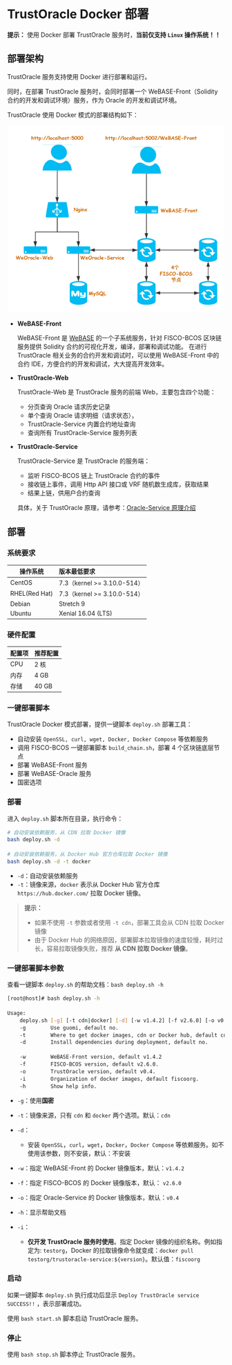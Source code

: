 # TrustOracle Docker 部署

**提示：** 使用 Docker 部署 TrustOracle 服务时，**当前仅支持 `Linux` 操作系统！！**

##  部署架构
TrustOracle 服务支持使用 Docker 进行部署和运行。

同时，在部署 TrustOracle 服务时，会同时部署一个 WeBASE-Front（Solidity 合约的开发和调试环境）服务，作为 Oracle 的开发和调试环境。

TrustOracle 使用 Docker 模式的部署结构如下：

![TrustOracle-Docker-deploy](../img/TrustOracle-Docker-Deploy.png)


* **WeBASE-Front**

    WeBASE-Front 是 [WeBASE](https://webasedoc.readthedocs.io/zh_CN/latest/docs/WeBASE-Front/README.html) 的一个子系统服务，针对 FISCO-BCOS 区块链服务提供 Solidity 合约的可视化开发，编译，部署和调试功能。
    在进行 TrustOracle 相关业务的合约开发和调试时，可以使用 WeBASE-Front 中的合约 IDE，方便合约的开发和调试，大大提高开发效率。

* **TrustOracle-Web**
    
    TrustOracle-Web 是 TrustOracle 服务的前端 Web，主要包含四个功能：
    * 分页查询 Oracle 请求历史记录
    * 单个查询 Oracle 请求明细（请求状态），
    * TrustOracle-Service 内置合约地址查询
    * 查询所有 TrustOracle-Service 服务列表

* **TrustOracle-Service**

    TrustOracle-Service 是 TrustOracle 的服务端：
    * 监听 FISCO-BCOS 链上 TrustOracle 合约的事件
    * 接收链上事件，调用 Http API 接口或 VRF 随机数生成库，获取结果
    * 结果上链，供用户合约查询
    
    具体，关于 TrustOracle 原理，请参考：[Oracle-Service 原理介绍](../README.md#原理简介)


## 部署
### 系统要求

| 操作系统         |  版本最低要求     |  
| ------------- |:-------|
| CentOS|7.3（kernel >= 3.10.0-514）|
| RHEL(Red Hat)| 7.3（kernel >= 3.10.0-514）|
|Debian|Stretch 9  |
|Ubuntu|Xenial 16.04 (LTS)|


### 硬件配置

|配置项      | 推荐配置 |
|------------- | -----|
| CPU | 2 核|
| 内存 | 4 GB |
| 存储 | 40 GB |


### 一键部署脚本
TrustOracle Docker 模式部署，提供一键脚本 `deploy.sh` 部署工具：

* 自动安装 `OpenSSL, curl, wget, Docker, Docker Compose` 等依赖服务
* 调用 FISCO-BCOS 一键部署脚本 `build_chain.sh`，部署 4 个区块链底层节点
* 部署 WeBASE-Front 服务
* 部署 WeBASE-Oracle 服务
* 国密选项

### 部署

进入 `deploy.sh` 脚本所在目录，执行命令：

```Bash
# 自动安装依赖服务，从 CDN 拉取 Docker 镜像
bash deploy.sh -d

# 自动安装依赖服务，从 Docker Hub 官方仓库拉取 Docker 镜像
bash deploy.sh -d -t docker
```

* `-d`：自动安装依赖服务
* `-t`：镜像来源，`docker` 表示从 Docker Hub 官方仓库 `https://hub.docker.com/` 拉取 Docker 镜像。


>**提示：**
>
> * 如果不使用 `-t` 参数或者使用 `-t cdn`，部署工具会从 CDN 拉取 Docker 镜像
> * 由于 Docker Hub 的网络原因，部署脚本拉取镜像的速度较慢，耗时过长，容易拉取镜像失败，推荐 **从 CDN 拉取 Docker 镜像**。
  

### 一键部署脚本参数
查看一键脚本 `deploy.sh` 的帮助文档：`bash deploy.sh -h`

```Bash
[root@host]# bash deploy.sh -h

Usage:
    deploy.sh [-g] [-t cdn|docker] [-d] [-w v1.4.2] [-f v2.6.0] [-o v0.4] [-i fiscoorg] [-h]
    -g        Use guomi, default no.
    -t        Where to get docker images, cdn or Docker hub, default cdn.
    -d        Install dependencies during deployment, default no.

    -w        WeBASE-Front version, default v1.4.2
    -f        FISCO-BCOS version, default v2.6.0.
    -o        TrustOracle version, default v0.4.
    -i        Organization of docker images, default fiscoorg.
    -h        Show help info.
```
* `-g`：使用**国密**
* `-t`：镜像来源，只有 `cdn` 和 `docker` 两个选项。默认：`cdn`
* `-d`：
    * 安装 `OpenSSL`，`curl`，`wget`，`Docker`，`Docker Compose` 等依赖服务。如不使用该参数，则不安装，默认：不安装
* `-w`：指定 WeBASE-Front 的 Docker 镜像版本，默认：`v1.4.2`
* `-f`：指定 FISCO-BCOS 的 Docker 镜像版本，默认： `v2.6.0`
* `-o`：指定 Oracle-Service 的 Docker 镜像版本，默认：`v0.4`
* `-h`：显示帮助文档

* `-i`：
    * **仅开发 TrustOracle 服务时使用**。指定 Docker 镜像的组织名称。例如指定为: `testorg`，Docker 的拉取镜像命令就变成：`docker pull testorg/trustoracle-service:${version}`。默认值：`fiscoorg`

### 启动
如果一键脚本 `deploy.sh` 执行成功后显示 `Deploy TrustOracle service SUCCESS!!` ，表示部署成功。

使用 `bash start.sh` 脚本启动 TrustOracle 服务。

### 停止
使用 `bash stop.sh` 脚本停止 TrustOracle 服务。
